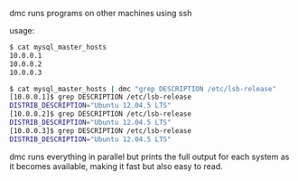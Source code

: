 dmc runs programs on other machines using ssh

usage:

```sh
$ cat mysql_master_hosts
10.0.0.1
10.0.0.2
10.0.0.3

$ cat mysql_master_hosts | dmc "grep DESCRIPTION /etc/lsb-release"
[10.0.0.1]$ grep DESCRIPTION /etc/lsb-release
DISTRIB_DESCRIPTION="Ubuntu 12.04.5 LTS"
[10.0.0.2]$ grep DESCRIPTION /etc/lsb-release
DISTRIB_DESCRIPTION="Ubuntu 12.04.5 LTS"
[10.0.0.3]$ grep DESCRIPTION /etc/lsb-release
DISTRIB_DESCRIPTION="Ubuntu 12.04.5 LTS"
```

dmc runs everything in parallel but prints the full output for each system as
it becomes available, making it fast but also easy to read.
